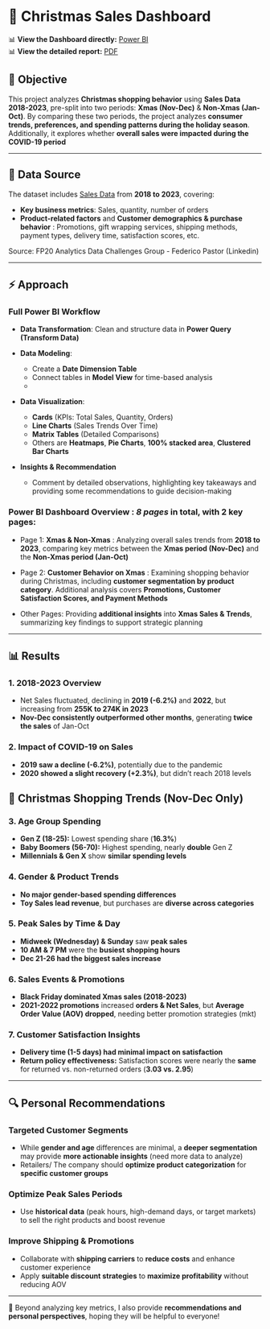 # 🎅 Christmas Sales Dashboard

📊 **View the Dashboard directly:** [Power BI](https://app.powerbi.com/view?r=eyJrIjoiY2JkMjMyNjQtYzYyMS00ZTk2LWE1YjktMGFmOTYzOWYyYTk3IiwidCI6ImNiNDg0NDZlLTkwZTYtNGJmMS04MjViLTQwZTQ4ZmNjOWZmNiJ9)  
📊 **View the detailed report:** [PDF](https://github.com/ngthuylinh3003/Christmas_Sales_Dashboard_Power_BI/blob/aafb3fee33a3118d09e2c933a61ab0c35ad3e9bd/CHRISTMAS%20SALES%20ANALYSIS_final.pdf)

## 📌 Objective 
This project analyzes **Christmas shopping behavior** using **Sales Data 2018-2023**, pre-split into two periods: **Xmas (Nov-Dec)** & **Non-Xmas (Jan-Oct)**. By comparing these two periods, the project analyzes **consumer trends, preferences, and spending patterns during the holiday season**. Additionally, it explores whether **overall sales were impacted during the COVID-19 period**

---

## 📂 Data Source  
The dataset includes [Sales Data](https://docs.google.com/spreadsheets/d/1IL0g5q5ObrcN3wGzU2eMZyBGNtuubVzcDPG1w3q-dc8/edit?usp=sharing)  from **2018 to 2023**, covering:  
- **Key business metrics**: Sales, quantity, number of orders  
- **Product-related factors** and **Customer demographics & purchase behavior** : Promotions, gift wrapping services, shipping methods, payment types, delivery time, satisfaction scores, etc. 

Source: FP20 Analytics Data Challenges Group - Federico Pastor  (Linkedin)

---

## ⚡ Approach

### Full Power BI Workflow  

- **Data Transformation**: Clean and structure data in **Power Query (Transform Data)**
  
- **Data Modeling**:  
  - Create a **Date Dimension Table**  
  - Connect tables in **Model View** for time-based analysis
  - 
- **Data Visualization**:  
  - **Cards** (KPIs: Total Sales, Quantity, Orders)  
  - **Line Charts** (Sales Trends Over Time)     
  - **Matrix Tables** (Detailed Comparisons)
  - Others are **Heatmaps**, **Pie Charts**, **100% stacked area**, **Clustered Bar Charts**
    
 - **Insights & Recommendation**  
   - Comment by detailed observations, highlighting key takeaways and providing some recommendations to guide decision-making  
     
### **Power BI Dashboard Overview** : *8 pages* in total, with 2 key pages:  
+ Page 1: **Xmas & Non-Xmas** : Analyzing overall sales trends from **2018 to 2023**, comparing key metrics between the **Xmas period (Nov-Dec)** and the **Non-Xmas period (Jan-Oct)**
  
+ Page 2: **Customer Behavior on Xmas** : Examining shopping behavior during Christmas, including **customer segmentation by product category**. Additional analysis covers **Promotions, Customer Satisfaction Scores, and Payment Methods**
  
+ Other Pages: Providing **additional insights** into **Xmas Sales & Trends**, summarizing key findings to support strategic planning

---

## 📊 Results   

### 1. 2018-2023 Overview  
- Net Sales fluctuated, declining in **2019 (-6.2%)** and **2022**, but increasing from **255K to 274K in 2023**  
- **Nov-Dec consistently outperformed other months**, generating **twice the sales** of Jan-Oct  

### 2. Impact of **COVID-19** on Sales  
- **2019 saw a decline (-6.2%)**, potentially due to the pandemic  
- **2020 showed a slight recovery (+2.3%)**, but didn’t reach 2018 levels  

## 🎄 Christmas Shopping Trends (Nov-Dec Only)  

### 3. Age Group Spending  
- **Gen Z (18-25):** Lowest spending share (**16.3%**)  
- **Baby Boomers (56-70):** Highest spending, nearly **double** Gen Z  
- **Millennials & Gen X** show **similar spending levels**  

### 4. Gender & Product Trends  
- **No major gender-based spending differences**  
- **Toy Sales lead revenue**, but purchases are **diverse across categories**  

### 5. Peak Sales by Time & Day  
- **Midweek (Wednesday) & Sunday** saw **peak sales**  
- **10 AM & 7 PM** were the **busiest shopping hours**  
- **Dec 21-26 had the biggest sales increase**  

### 6. Sales Events & Promotions  
- **Black Friday dominated Xmas sales (2018-2023)**  
- **2021-2022 promotions** increased **orders & Net Sales**, but **Average Order Value (AOV) dropped**, needing better promotion strategies (mkt) 

### 7. Customer Satisfaction Insights  
- **Delivery time (1-5 days) had minimal impact on satisfaction**  
- **Return policy effectiveness:** Satisfaction scores were nearly the **same** for returned vs. non-returned orders (**3.03 vs. 2.95**)  

---

## 🔍 Personal Recommendations  
### Targeted Customer Segments  
- While **gender and age** differences are minimal, a **deeper segmentation** may provide **more actionable insights**  (need more data to analyze)
- Retailers/ The company should **optimize product categorization** for **specific customer groups**  

### Optimize Peak Sales Periods  
- Use **historical data** (peak hours, high-demand days, or target markets) to sell the right products and boost revenue  

### Improve Shipping & Promotions  
- Collaborate with **shipping carriers** to **reduce costs** and enhance customer experience  
- Apply **suitable discount strategies** to **maximize profitability** without reducing AOV

---

📌 Beyond analyzing key metrics, I also provide **recommendations and personal perspectives**, hoping they will be helpful to everyone! 


